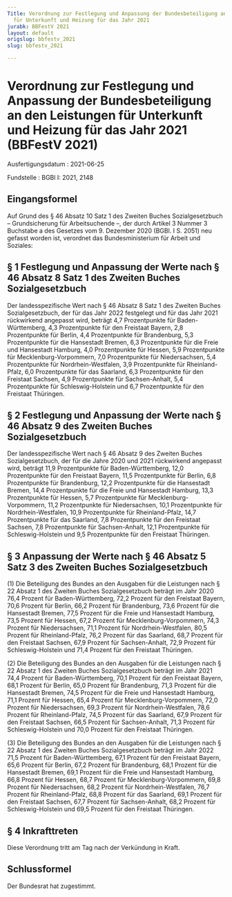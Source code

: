 ```yaml
---
Title: Verordnung zur Festlegung und Anpassung der Bundesbeteiligung an den Leistungen
  für Unterkunft und Heizung für das Jahr 2021
jurabk: BBFestV 2021
layout: default
origslug: bbfestv_2021
slug: bbfestv_2021

---
```


# Verordnung zur Festlegung und Anpassung der Bundesbeteiligung an den Leistungen für Unterkunft und Heizung für das Jahr 2021 (BBFestV 2021)

Ausfertigungsdatum
:   2021-06-25

Fundstelle
:   BGBl I: 2021, 2148


## Eingangsformel

Auf Grund des § 46 Absatz 10 Satz 1 des Zweiten Buches
Sozialgesetzbuch – Grundsicherung für Arbeitsuchende –, der durch
Artikel 3 Nummer 3 Buchstabe a des Gesetzes vom 9. Dezember 2020
(BGBl. I S. 2051) neu gefasst worden ist, verordnet das
Bundesministerium für Arbeit und Soziales:


## § 1 Festlegung und Anpassung der Werte nach § 46 Absatz 8 Satz 1 des Zweiten Buches Sozialgesetzbuch

Der landesspezifische Wert nach § 46 Absatz 8 Satz 1 des Zweiten
Buches Sozialgesetzbuch, der für das Jahr 2022 festgelegt und für das
Jahr 2021 rückwirkend angepasst wird, beträgt
4,7 Prozentpunkte für Baden-Württemberg,
4,3 Prozentpunkte für den Freistaat Bayern,
2,8 Prozentpunkte für Berlin,
4,4 Prozentpunkte für Brandenburg,
5,3 Prozentpunkte für die Hansestadt Bremen,
6,3 Prozentpunkte für die Freie und Hansestadt
Hamburg,
4,0 Prozentpunkte für Hessen,
5,9 Prozentpunkte für Mecklenburg-Vorpommern,
7,0 Prozentpunkte für Niedersachsen,
5,4 Prozentpunkte für Nordrhein-Westfalen,
3,9 Prozentpunkte für Rheinland-Pfalz,
6,0 Prozentpunkte für das Saarland,
6,3 Prozentpunkte für den Freistaat Sachsen,
4,9 Prozentpunkte für Sachsen-Anhalt,
5,4 Prozentpunkte für Schleswig-Holstein und
6,7 Prozentpunkte für den Freistaat Thüringen.


## § 2 Festlegung und Anpassung der Werte nach § 46 Absatz 9 des Zweiten Buches Sozialgesetzbuch

Der landesspezifische Wert nach § 46 Absatz 9 des Zweiten Buches
Sozialgesetzbuch, der für die Jahre 2020 und 2021 rückwirkend
angepasst wird, beträgt
11,9 Prozentpunkte für Baden-Württemberg,
12,0 Prozentpunkte für den Freistaat Bayern,
11,5 Prozentpunkte für Berlin,
6,8 Prozentpunkte für Brandenburg,
12,2 Prozentpunkte für die Hansestadt Bremen,
14,4 Prozentpunkte für die Freie und Hansestadt
Hamburg,
13,3 Prozentpunkte für Hessen,
5,7 Prozentpunkte für Mecklenburg-Vorpommern,
11,2 Prozentpunkte für Niedersachsen,
10,1 Prozentpunkte für Nordrhein-Westfalen,
10,9 Prozentpunkte für Rheinland-Pfalz,
14,7 Prozentpunkte für das Saarland,
7,8 Prozentpunkte für den Freistaat Sachsen,
7,8 Prozentpunkte für Sachsen-Anhalt,
12,1 Prozentpunkte für Schleswig-Holstein und
9,5 Prozentpunkte für den Freistaat Thüringen.


## § 3 Anpassung der Werte nach § 46 Absatz 5 Satz 3 des Zweiten Buches Sozialgesetzbuch

(1) Die Beteiligung des Bundes an den Ausgaben für die Leistungen nach
§ 22 Absatz 1 des Zweiten Buches Sozialgesetzbuch beträgt im Jahr 2020
76,4 Prozent für Baden-Württemberg,
72,2 Prozent für den Freistaat Bayern,
70,6 Prozent für Berlin,
66,2 Prozent für Brandenburg,
73,6 Prozent für die Hansestadt Bremen,
77,5 Prozent für die Freie und Hansestadt Hamburg,
73,5 Prozent für Hessen,
67,2 Prozent für Mecklenburg-Vorpommern,
74,3 Prozent für Niedersachsen,
71,1 Prozent für Nordrhein-Westfalen,
80,5 Prozent für Rheinland-Pfalz,
76,2 Prozent für das Saarland,
68,7 Prozent für den Freistaat Sachsen,
67,9 Prozent für Sachsen-Anhalt,
72,9 Prozent für Schleswig-Holstein und
71,4 Prozent für den Freistaat Thüringen.

(2) Die Beteiligung des Bundes an den Ausgaben für die Leistungen nach
§ 22 Absatz 1 des Zweiten Buches Sozialgesetzbuch beträgt im Jahr 2021
74,4 Prozent für Baden-Württemberg,
70,1 Prozent für den Freistaat Bayern,
68,1 Prozent für Berlin,
65,0 Prozent für Brandenburg,
71,3 Prozent für die Hansestadt Bremen,
74,5 Prozent für die Freie und Hansestadt Hamburg,
71,1 Prozent für Hessen,
65,4 Prozent für Mecklenburg-Vorpommern,
72,0 Prozent für Niedersachsen,
69,3 Prozent für Nordrhein-Westfalen,
78,6 Prozent für Rheinland-Pfalz,
74,5 Prozent für das Saarland,
67,9 Prozent für den Freistaat Sachsen,
66,5 Prozent für Sachsen-Anhalt,
71,3 Prozent für Schleswig-Holstein und
70,0 Prozent für den Freistaat Thüringen.

(3) Die Beteiligung des Bundes an den Ausgaben für die Leistungen nach
§ 22 Absatz 1 des Zweiten Buches Sozialgesetzbuch beträgt im Jahr 2022
71,5 Prozent für Baden-Württemberg,
67,1 Prozent für den Freistaat Bayern,
65,6 Prozent für Berlin,
67,2 Prozent für Brandenburg,
68,1 Prozent für die Hansestadt Bremen,
69,1 Prozent für die Freie und Hansestadt Hamburg,
66,8 Prozent für Hessen,
68,7 Prozent für Mecklenburg-Vorpommern,
69,8 Prozent für Niedersachsen,
68,2 Prozent für Nordrhein-Westfalen,
76,7 Prozent für Rheinland-Pfalz,
68,8 Prozent für das Saarland,
69,1 Prozent für den Freistaat Sachsen,
67,7 Prozent für Sachsen-Anhalt,
68,2 Prozent für Schleswig-Holstein und
69,5 Prozent für den Freistaat Thüringen.


## § 4 Inkrafttreten

Diese Verordnung tritt am Tag nach der Verkündung in Kraft.


## Schlussformel

Der Bundesrat hat zugestimmt.

